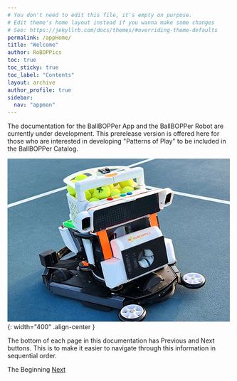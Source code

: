```yaml
---
# You don't need to edit this file, it's empty on purpose.
# Edit theme's home layout instead if you wanna make some changes
# See: https://jekyllrb.com/docs/themes/#overriding-theme-defaults
permalink: /appHome/
title: "Welcome"
author: RoBOPPics
toc: true
toc_sticky: true
toc_label: "Contents"
layout: archive
author_profile: true
sidebar:
  nav: "appman"
---
```


The documentation for the BallBOPPer App and the BallBOPPer Robot are currently under development. This prerelease version is offered here for those who are interested in developing "Patterns of Play" to be included in the BallBOPPer Catalog.

![Catalog Image](/assets/images/BallBOPPerShotCropped002_500.jpg){: width="400" .align-center } 

The bottom of each page in this documentation has Previous and Next buttons. This is to make it easier to navigate through this information in sequential order.

  <nav class="pagination">
      <a  class="pagination--pager disabled">The Beginning</a>
      <a href="/BallBOPPer/appQuickstart/" class="pagination--pager" title="App Reference">Next</a> 
  </nav> 
 

